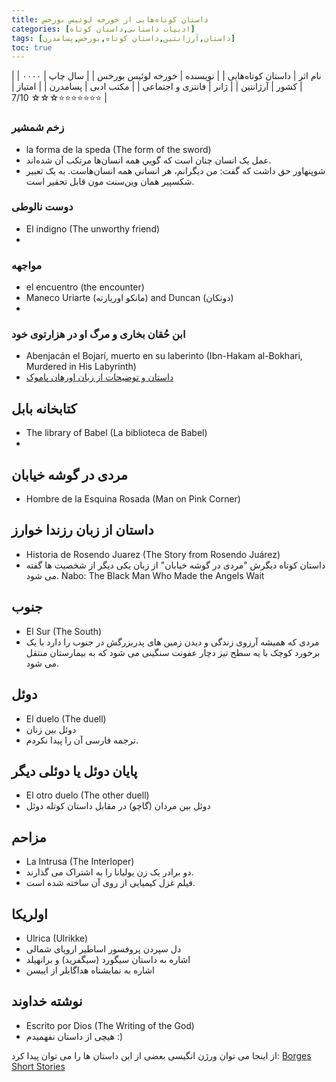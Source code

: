 ```yaml
---
title: داستان کوتاه‌هایی از خورخه لوئیس بورخس
categories: [ادبیات داستانی,داستان کوتاه]
tags: [داستان,آرژانتین,داستان کوتاه,بورخس,پسامدرن]
toc: true
---
```


| نام اثر | داستان کوتاه‌هایی |
| نویسنده | خورخه لوئیس بورخس |
| سال چاپ | ۰۰۰۰ |
| کشور | آرژانتین |
| ژانر | فانتزی و اجتماعی |
| مکتب ادبی | پسامدرن |
| امتیاز | ⭐⭐⭐⭐⭐⭐⭐☆☆☆ 7/10 |


### زخم شمشیر
- la forma de la speda (The form of the sword)
-  عمل يک انسان چنان است که گويي همه انسان‌ها مرتکب آن شده‌اند.
- شوپنهاور حق داشت که گفت: من ديگرانم، هر انساني همه انسان‌هاست. به يک تعبير شکسپير همان وين‌سنت مون قابل تحقير است.


### دوست نالوطی
- El indigno (The unworthy friend)
- 


### مواجهه
- el encuentro (the encounter)
- Maneco Uriarte (مانکو اوریارته) and Duncan (دونکان)
- 

### ابن حُقان بخاری و مرگ او در هزارتوی خود
- Abenjacán el Bojarí, muerto en su laberinto (Ibn-Hakam al-Bokhari, Murdered in His Labyrinth)
- [داستان و توضیحات از زبان اورهان پاموک](https://www.newyorker.com/podcast/fiction/orhan-pamuk-reads-jorge-luis-borges)


## کتابخانه بابل
- The library of Babel (La biblioteca de Babel)
- 
## مردی در گوشه خیابان
- Hombre de la Esquina Rosada (Man on Pink Corner)

## داستان از زبان رزندا خوارز 
- Historia de Rosendo Juarez (The Story from Rosendo Juárez)
- داستان کوتاه دیگرش "مردی در گوشه خیابان" از زبان یکی دیگر از شخصیت ها گفته می شود.
Nabo: The Black Man
Who Made the Angels Wait

## جنوب
- El Sur (The South)
- مردی که همیشه آرزوی زندگی و دیدن زمین های پدربزرگش در جنوب را دارد با یک برخورد کوچک با یه سطح تیز دچار عفونت سنگینی می شود که به بیمارستان منتقل می شود. 

## دوئل
- El duelo (The duell)
- دوئل بین زنان
- ترجمه فارسی آن را پیدا نکردم.

## پایان دوئل یا دوئلی دیگر
- El otro duelo (The other duell)
- دوئل بین مردان (گاچو) در مقابل داستان کوتله دوئل

## مزاحم
- La Intrusa (The Interloper)
- دو برادر یک زن یولیانا را به اشتراک می گذارند.
- فیلم غزل کیمیایی از روی آن ساخته شده است.

## اولریکا 
- Ulrica (Ulrikke)
- دل سپردن پروفسور اساطیر اروپای شمالی
- اشاره به داستان سیگورد (سیگفرید) و برانهیلد
- اشاره به نمایشناه هداگابلر از ایبسن

## نوشته خداوند
- Escrito por Dios (The Writing of the God)
- هیچی از داستان نفهمیدم :)





از اینجا می توان ورژن انگیسی بعضی از این داستان ها را می توان پیدا کرد:
[Borges Short Stories](https://posthegemony.wordpress.com/wp-content/uploads/2013/02/borges_collected-fictions.pdf)